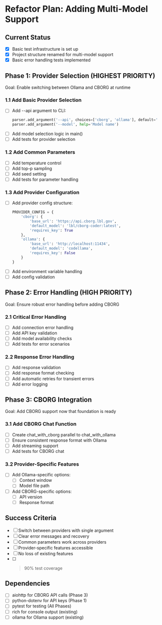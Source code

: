 # Refactor Plan: Adding Multi-Model Support

## Current Status
- [x] Basic test infrastructure is set up
- [x] Project structure renamed for multi-model support
- [x] Basic error handling tests implemented

## Phase 1: Provider Selection (HIGHEST PRIORITY)
Goal: Enable switching between Ollama and CBORG at runtime

### 1.1 Add Basic Provider Selection
- [ ] Add --api argument to CLI:
  ```python
  parser.add_argument('--api', choices=['cborg', 'ollama'], default='ollama')
  parser.add_argument('--model', help='Model name')
  ```
- [ ] Add model selection logic in main()
- [ ] Add tests for provider selection

### 1.2 Add Common Parameters
- [ ] Add temperature control
- [ ] Add top-p sampling
- [ ] Add seed setting
- [ ] Add tests for parameter handling

### 1.3 Add Provider Configuration
- [ ] Add provider config structure:
  ```python
  PROVIDER_CONFIG = {
      'cborg': {
          'base_url': 'https://api.cborg.lbl.gov',
          'default_model': 'lbl/cborg-coder:latest',
          'requires_key': True
      },
      'ollama': {
          'base_url': 'http://localhost:11434',
          'default_model': 'codellama',
          'requires_key': False
      }
  }
  ```
- [ ] Add environment variable handling
- [ ] Add config validation

## Phase 2: Error Handling (HIGH PRIORITY)
Goal: Ensure robust error handling before adding CBORG

### 2.1 Critical Error Handling
- [ ] Add connection error handling
- [ ] Add API key validation
- [ ] Add model availability checks
- [ ] Add tests for error scenarios

### 2.2 Response Error Handling
- [ ] Add response validation
- [ ] Add response format checking
- [ ] Add automatic retries for transient errors
- [ ] Add error logging

## Phase 3: CBORG Integration
Goal: Add CBORG support now that foundation is ready

### 3.1 Add CBORG Chat Function
- [ ] Create chat_with_cborg parallel to chat_with_ollama
- [ ] Ensure consistent response format with Ollama
- [ ] Add streaming support
- [ ] Add tests for CBORG chat

### 3.2 Provider-Specific Features
- [ ] Add Ollama-specific options:
  - [ ] Context window
  - [ ] Model file path
- [ ] Add CBORG-specific options:
  - [ ] API version
  - [ ] Response format

## Success Criteria
- [ ] Switch between providers with single argument
- [ ] Clear error messages and recovery
- [ ] Common parameters work across providers
- [ ] Provider-specific features accessible
- [ ] No loss of existing features
- [ ] >90% test coverage

## Dependencies
- [ ] aiohttp for CBORG API calls (Phase 3)
- [ ] python-dotenv for API keys (Phase 1)
- [ ] pytest for testing (All Phases)
- [ ] rich for console output (existing)
- [ ] ollama for Ollama support (existing)
